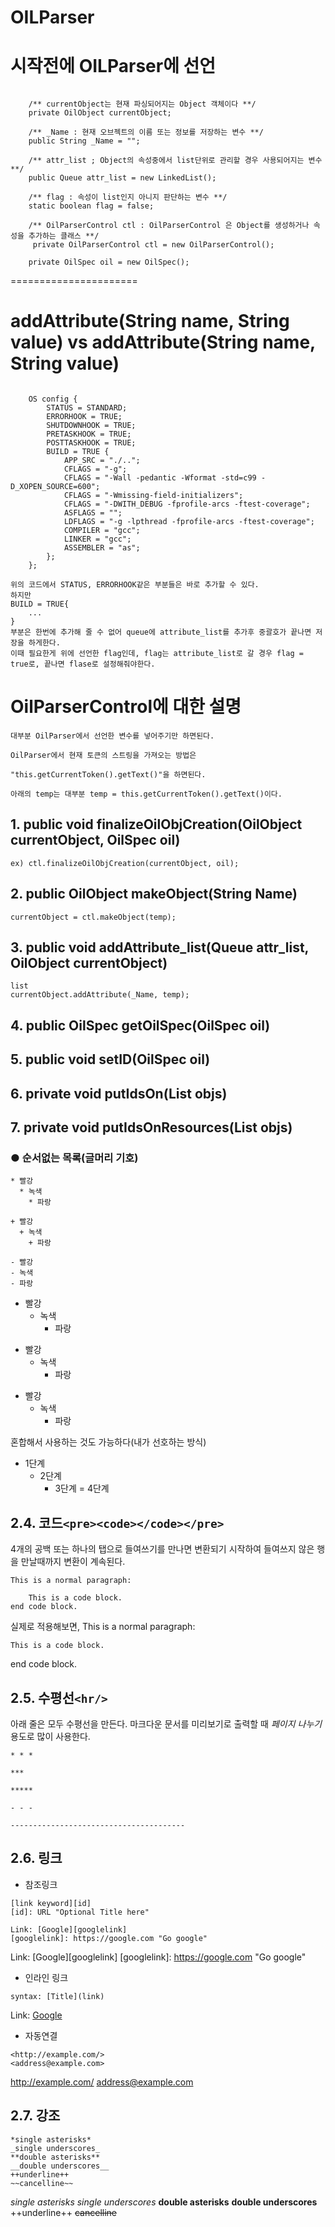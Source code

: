 OILParser 
======================
# 시작전에 OILParser에 선언 
<pre><code>
	/** currentObject는 현재 파싱되어지는 Object 객체이다 **/
	private OilObject currentObject;
	
	/** _Name : 현재 오브젝트의 이름 또는 정보를 저장하는 변수 **/
	public String _Name = "";
	
	/** attr_list ; Object의 속성중에서 list단위로 관리할 경우 사용되어지는 변수 **/
	public Queue attr_list = new LinkedList();
	
	/** flag : 속성이 list인지 아니지 판단하는 변수 **/
	static boolean flag = false;
	
	/** OilParserControl ctl : OilParserControl 은 Object를 생성하거나 속성을 추가하는 클래스 **/
	 private OilParserControl ctl = new OilParserControl();
	
	private OilSpec oil = new OilSpec();
</code></pre>
======================

# addAttribute(String name, String value) vs addAttribute(String name, String value)
<pre><code>
	OS config {
		STATUS = STANDARD;
		ERRORHOOK = TRUE;
		SHUTDOWNHOOK = TRUE;
		PRETASKHOOK = TRUE;
		POSTTASKHOOK = TRUE;
		BUILD = TRUE {
			APP_SRC = "./..";
			CFLAGS = "-g";
			CFLAGS = "-Wall -pedantic -Wformat -std=c99 -D_XOPEN_SOURCE=600";
			CFLAGS = "-Wmissing-field-initializers";
			CFLAGS = "-DWITH_DEBUG -fprofile-arcs -ftest-coverage";
			ASFLAGS = "";
			LDFLAGS = "-g -lpthread -fprofile-arcs -ftest-coverage";
			COMPILER = "gcc";
			LINKER = "gcc";
			ASSEMBLER = "as";
		};
	};
</code></pre>
	위의 코드에서 STATUS, ERRORHOOK같은 부분들은 바로 추가할 수 있다.
	하지만 
	BUILD = TRUE{
		...
	} 
	부분은 한번에 추가해 줄 수 없어 queue에 attribute_list를 추가후 중괄호가 끝나면 저장을 하게한다.
	이때 필요한게 위에 선언한 flag인데, flag는 attribute_list로 갈 경우 flag = true로, 끝나면 flase로 설정해줘야한다.	
# OilParserControl에 대한 설명
	대부분 OilParser에서 선언한 변수를 넣어주기만 하면된다.
	
	OilParser에서 현재 토큰의 스트링을 가져오는 방법은

	"this.getCurrentToken().getText()"을 하면된다.
	
	아래의 temp는 대부분 temp = this.getCurrentToken().getText()이다.
## 1. public void finalizeOilObjCreation(OilObject currentObject, OilSpec oil)
	ex) ctl.finalizeOilObjCreation(currentObject, oil);
	
## 2. public OilObject makeObject(String Name)
	currentObject = ctl.makeObject(temp);


## 3. public void addAttribute_list(Queue attr_list, OilObject currentObject)
	list
	currentObject.addAttribute(_Name, temp);
	


## 4. public OilSpec getOilSpec(OilSpec oil)
## 5. public void setID(OilSpec oil)
## 6. private void putIdsOn(List<OilObject> objs)
## 7. private void putIdsOnResources(List<OilResource> objs)


### ● 순서없는 목록(글머리 기호)
```
* 빨강
  * 녹색
    * 파랑

+ 빨강
  + 녹색
    + 파랑

- 빨강
- 녹색
- 파랑
```
* 빨강
  * 녹색
    * 파랑

+ 빨강
  + 녹색
    + 파랑

- 빨강
  - 녹색
    - 파랑

혼합해서 사용하는 것도 가능하다(내가 선호하는 방식)
* 1단계
	- 2단계
    	+ 3단계
			= 4단계

## 2.4. 코드```<pre><code></code></pre>```
4개의 공백 또는 하나의 탭으로 들여쓰기를 만나면 변환되기 시작하여 들여쓰지 않은 행을 만날때까지 변환이 계속된다.
```
This is a normal paragraph:

    This is a code block.
end code block.
```
실제로 적용해보면,
This is a normal paragraph:

    This is a code block.
end code block.

## 2.5. 수평선```<hr/>```
아래 줄은 모두 수평선을 만든다. 마크다운 문서를 미리보기로 출력할 때 *페이지 나누기* 용도로 많이 사용한다.
```
* * *

***

*****

- - -

---------------------------------------
```


## 2.6. 링크
* 참조링크

```
[link keyword][id]
[id]: URL "Optional Title here"

Link: [Google][googlelink]
[googlelink]: https://google.com "Go google"
```

Link: [Google][googlelink]
[googlelink]: https://google.com "Go google"

* 인라인 링크
```
syntax: [Title](link)
```
Link: [Google](https://google.com, "google link")

* 자동연결
```
<http://example.com/>
<address@example.com>
```

<http://example.com/>
<address@example.com>

## 2.7. 강조
```
*single asterisks*
_single underscores_
**double asterisks**
__double underscores__
++underline++
~~cancelline~~
```
*single asterisks*
_single underscores_
**double asterisks**
__double underscores__
++underline++
~~cancelline~~

